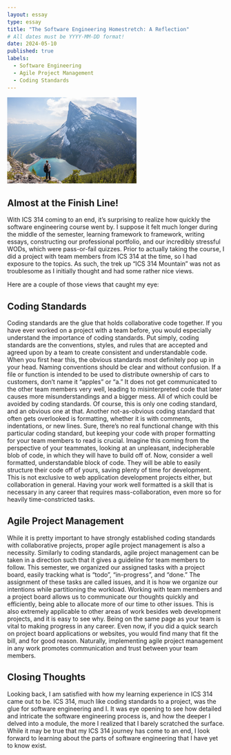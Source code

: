 ```yaml
---
layout: essay
type: essay
title: "The Software Engineering Homestretch: A Reflection"
# All dates must be YYYY-MM-DD format!
date: 2024-05-10
published: true
labels:
  - Software Engineering
  - Agile Project Management
  - Coding Standards
---
```


<img width="300px" class="rounded float-start pe-4" src="../img/swe-reflect1.jpg">

## Almost at the Finish Line!

With ICS 314 coming to an end, it’s surprising to realize how quickly the software engineering course went by. I suppose it felt much longer during the middle of the semester, learning framework to framework, writing essays, constructing our professional portfolio, and our incredibly stressful WODs, which were pass-or-fail quizzes. Prior to actually taking the course, I did a project with team members from ICS 314 at the time, so I had exposure to the topics. As such, the trek up “ICS 314 Mountain” was not as troublesome as I initially thought and had some rather nice views. 

Here are a couple of those views that caught my eye:

## Coding Standards

Coding standards are the glue that holds collaborative code together. If you have ever worked on a project with a team before, you would especially understand the importance of coding standards. Put simply, coding standards are the conventions, styles, and rules that are accepted and agreed upon by a team to create consistent and understandable code. When you first hear this, the obvious standards most definitely pop up in your head. Naming conventions should be clear and without confusion. If a file or function is intended to be used to distribute ownership of cars to customers, don’t name it “apples” or “a.” It does not get communicated to the other team members very well, leading to misinterpreted code that later causes more misunderstandings and a bigger mess. All of which could be avoided by coding standards. Of course, this is only one coding standard, and an obvious one at that. Another not-as-obvious coding standard that often gets overlooked is formatting, whether it is with comments, indentations, or new lines. Sure, there’s no real functional change with this particular coding standard, but keeping your code with proper formatting for your team members to read is crucial. Imagine this coming from the perspective of your teammates, looking at an unpleasant, indecipherable blob of code, in which they will have to build off of. Now, consider a well formatted, understandable block of code. They will be able to easily structure their code off of yours, saving plenty of time for development. This is not exclusive to web application development projects either, but collaboration in general. Having your work well formatted is a skill that is necessary in any career that requires mass-collaboration, even more so for heavily time-constricted tasks.

## Agile Project Management

While it is pretty important to have strongly established coding standards with collaborative projects, proper agile project management is also a necessity. Similarly to coding standards, agile project management can be taken in a direction such that it gives a guideline for team members to follow. This semester, we organized our assigned tasks with a project board, easily tracking what is “todo”, “in-progress”, and “done.” The assignment of these tasks are called issues, and it is how we organize our intentions while partitioning the workload. Working with team members and a project board allows us to communicate our thoughts quickly and efficiently, being able to allocate more of our time to other issues. This is also extremely applicable to other areas of work besides web development projects, and it is easy to see why. Being on the same page as your team is vital to making progress in any career. Even now, if you did a quick search on project board applications or websites, you would find many that fit the bill, and for good reason. Naturally, implementing agile project management in any work promotes communication and trust between your team members.

## Closing Thoughts

Looking back, I am satisfied with how my learning experience in ICS 314 came out to be. ICS 314, much like coding standards to a project, was the glue for software engineering and I. It was eye opening to see how detailed and intricate the software engineering process is, and how the deeper I delved into a module, the more I realized that I barely scratched the surface. While it may be true that my ICS 314 journey has come to an end, I look forward to learning about the parts of software engineering that I have yet to know exist.

